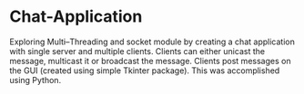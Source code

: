 # Chat-Application
Exploring Multi–Threading and socket module by creating a chat application with single server and multiple clients. Clients can either unicast the message, multicast it or broadcast the message. Clients post messages on the GUI (created using simple Tkinter package). This was accomplished using Python.

